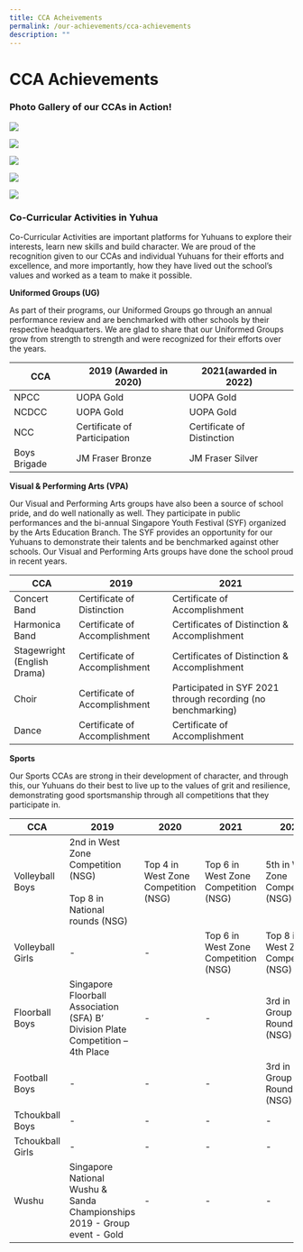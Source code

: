 ```yaml
---
title: CCA Acheivements
permalink: /our-achievements/cca-achievements
description: ""
---
```

# **CCA Achievements**

### Photo Gallery of our CCAs in Action!

![](/images/Band%20SYF%202021.jpg)

![](/images/Boys%20Bridage_JM_Frasier.jpg)

![](/images/Choir%20SYF%202019.jpg)

![](/images/Concert%20Band%20SYF%202019.jpg)

![](/images/Dance%20SYF%202021.jpg)

### Co-Curricular Activities in Yuhua

Co-Curricular Activities are important platforms for Yuhuans to explore their interests, learn new skills and build character. We are proud of the recognition given to our CCAs and individual Yuhuans for their efforts and excellence, and more importantly, how they have lived out the school’s values and worked as a team to make it possible.

**Uniformed Groups (UG)**

As part of their programs, our Uniformed Groups go through an annual performance review and are benchmarked with other schools by their respective headquarters. We are glad to share that our Uniformed Groups grow from strength to strength and were recognized for their efforts over the years.

| CCA 	| 2019 (Awarded in 2020) 	| 2021(awarded in 2022) 	|
|---	|---	|---	|
| NPCC 	| UOPA Gold 	| UOPA Gold 	|
| NCDCC 	| UOPA Gold 	| UOPA Gold 	|
| NCC 	| Certificate of Participation 	| Certificate of Distinction 	|
| Boys Brigade 	| JM Fraser Bronze 	| JM Fraser Silver 	|


**Visual & Performing Arts (VPA)**

Our Visual and Performing Arts groups have also been a source of school pride, and do well nationally as well. They participate in public performances and the bi-annual Singapore Youth Festival (SYF) organized by the Arts Education Branch. The SYF provides an opportunity for our Yuhuans to demonstrate their talents and be benchmarked against other schools. Our Visual and Performing Arts groups have done the school proud in recent years.

| CCA 	| 2019 	| 2021 	|
|---	|---	|---	|
| Concert Band 	| Certificate of Distinction 	| Certificate of Accomplishment 	|
| Harmonica Band 	| Certificate of Accomplishment 	| Certificates of Distinction & Accomplishment 	|
| Stagewright<br>(English Drama) 	| Certificate of Accomplishment 	| Certificates of Distinction & Accomplishment 	|
| Choir 	| Certificate of Accomplishment 	| Participated in SYF 2021 through recording (no benchmarking) 	|
| Dance 	| Certificate of Accomplishment 	| Certificate of Accomplishment 	|

**Sports**

Our Sports CCAs are strong in their development of character, and through this, our Yuhuans do their best to live up to the values of grit and resilience, demonstrating good sportsmanship through all competitions that they participate in.

| CCA 	| 2019 	| 2020 	| 2021 	| 2022 	|
|---	|---	|---	|---	|---	|
| Volleyball Boys 	| 2nd in West Zone Competition (NSG)<br><br>Top 8 in National rounds (NSG) 	| Top 4 in West Zone Competition (NSG) 	| Top 6 in West Zone Competition (NSG) 	| 5th in West Zone Competition (NSG) 	|
| Volleyball Girls 	| - 	| - 	| Top 6 in West Zone Competition (NSG) 	| Top 8 in West Zone Competition (NSG) 	|
| Floorball Boys 	| Singapore Floorball Association (SFA) B’ Division Plate Competition – 4th Place 	| - 	| - 	| 3rd in Group Rounds (NSG) 	|
| Football Boys 	| - 	| - 	| - 	| 3rd in Group Rounds (NSG) 	|
| Tchoukball Boys 	| - 	| - 	| - 	| - 	|
| Tchoukball Girls 	| - 	| - 	| - 	| - 	|
| Wushu 	| Singapore National Wushu & Sanda Championships 2019 - Group event - Gold 	| - 	| - 	| - 	|